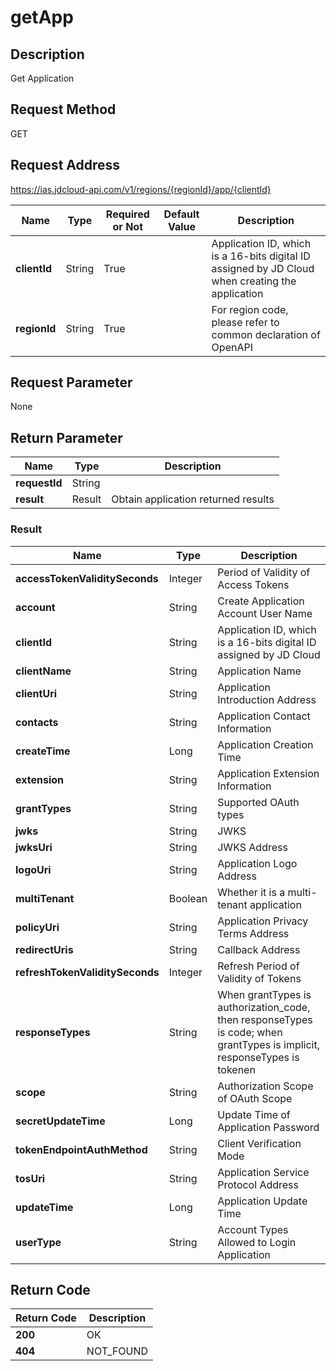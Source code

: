 # getApp


## Description
Get Application

## Request Method
GET

## Request Address
https://ias.jdcloud-api.com/v1/regions/{regionId}/app/{clientId}

|Name|Type|Required or Not|Default Value|Description|
|---|---|---|---|---|
|**clientId**|String|True| |Application ID, which is a 16-bits digital ID assigned by JD Cloud when creating the application|
|**regionId**|String|True| |For region code, please refer to common declaration of OpenAPI|

## Request Parameter
None


## Return Parameter
|Name|Type|Description|
|---|---|---|
|**requestId**|String| |
|**result**|Result|Obtain application returned results|

### Result
|Name|Type|Description|
|---|---|---|
|**accessTokenValiditySeconds**|Integer|Period of Validity of Access Tokens|
|**account**|String|Create Application Account User Name|
|**clientId**|String|Application ID, which is a 16-bits digital ID assigned by JD Cloud|
|**clientName**|String|Application Name|
|**clientUri**|String|Application Introduction Address|
|**contacts**|String|Application Contact Information|
|**createTime**|Long|Application Creation Time|
|**extension**|String|Application Extension Information|
|**grantTypes**|String|Supported OAuth types|
|**jwks**|String|JWKS|
|**jwksUri**|String|JWKS Address|
|**logoUri**|String|Application Logo Address|
|**multiTenant**|Boolean|Whether it is a multi-tenant application|
|**policyUri**|String|Application Privacy Terms Address|
|**redirectUris**|String|Callback Address|
|**refreshTokenValiditySeconds**|Integer|Refresh Period of Validity of Tokens|
|**responseTypes**|String|When grantTypes is authorization_code, then responseTypes is code; when grantTypes is implicit, responseTypes is tokenen|
|**scope**|String|Authorization Scope of OAuth Scope|
|**secretUpdateTime**|Long|Update Time of Application Password|
|**tokenEndpointAuthMethod**|String|Client Verification Mode|
|**tosUri**|String|Application Service Protocol Address|
|**updateTime**|Long|Application Update Time|
|**userType**|String|Account Types Allowed to Login Application|

## Return Code
|Return Code|Description|
|---|---|
|**200**|OK|
|**404**|NOT_FOUND|
